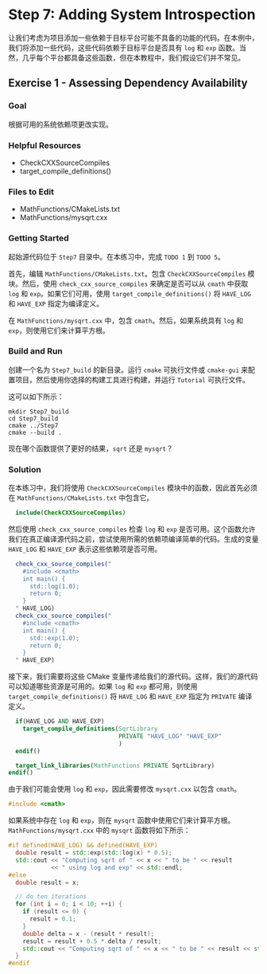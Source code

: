 # Step 7: Adding System Introspection

让我们考虑为项目添加一些依赖于目标平台可能不具备的功能的代码。在本例中，我们将添加一些代码，这些代码依赖于目标平台是否具有 `log` 和 `exp` 函数。当然，几乎每个平台都具备这些函数，但在本教程中，我们假设它们并不常见。

## Exercise 1 - Assessing Dependency Availability

### Goal

根据可用的系统依赖项更改实现。

### Helpful Resources

- CheckCXXSourceCompiles
- target_compile_definitions()

### Files to Edit

- MathFunctions/CMakeLists.txt
- MathFunctions/mysqrt.cxx

### Getting Started

起始源代码位于 `Step7` 目录中。在本练习中，完成 `TODO 1` 到 `TODO 5`。

首先，编辑 `MathFunctions/CMakeLists.txt`。包含 `CheckCXXSourceCompiles` 模块。然后，使用 `check_cxx_source_compiles` 来确定是否可以从 `cmath` 中获取 `log` 和 `exp`。如果它们可用，使用 `target_compile_definitions()` 将 `HAVE_LOG` 和 `HAVE_EXP` 指定为编译定义。

在 `MathFunctions/mysqrt.cxx` 中，包含 `cmath`。然后，如果系统具有 `log` 和 `exp`，则使用它们来计算平方根。

### Build and Run

创建一个名为 `Step7_build` 的新目录。运行 `cmake` 可执行文件或 `cmake-gui` 来配置项目，然后使用你选择的构建工具进行构建，并运行 `Tutorial` 可执行文件。

这可以如下所示：

```shell
mkdir Step7_build
cd Step7_build
cmake ../Step7
cmake --build .
```

现在哪个函数提供了更好的结果，`sqrt` 还是 `mysqrt`？

### Solution

在本练习中，我们将使用 `CheckCXXSourceCompiles` 模块中的函数，因此首先必须在 `MathFunctions/CMakeLists.txt` 中包含它。

```cmake
  include(CheckCXXSourceCompiles)
```

然后使用 `check_cxx_source_compiles` 检查 `log` 和 `exp` 是否可用。这个函数允许我们在真正编译源代码之前，尝试使用所需的依赖项编译简单的代码。生成的变量 `HAVE_LOG` 和 `HAVE_EXP` 表示这些依赖项是否可用。

```cmake
  check_cxx_source_compiles("
    #include <cmath>
    int main() {
      std::log(1.0);
      return 0;
    }
  " HAVE_LOG)
  check_cxx_source_compiles("
    #include <cmath>
    int main() {
      std::exp(1.0);
      return 0;
    }
  " HAVE_EXP)
```

接下来，我们需要将这些 CMake 变量传递给我们的源代码。这样，我们的源代码可以知道哪些资源是可用的。如果 `log` 和 `exp` 都可用，则使用 `target_compile_definitions()` 将 `HAVE_LOG` 和 `HAVE_EXP` 指定为 `PRIVATE` 编译定义。

```cmake
  if(HAVE_LOG AND HAVE_EXP)
    target_compile_definitions(SqrtLibrary
                               PRIVATE "HAVE_LOG" "HAVE_EXP"
                               )
  endif()

  target_link_libraries(MathFunctions PRIVATE SqrtLibrary)
endif()
```

由于我们可能会使用 `log` 和 `exp`，因此需要修改 `mysqrt.cxx` 以包含 `cmath`。

```cpp
#include <cmath>
```

如果系统中存在 `log` 和 `exp`，则在 `mysqrt` 函数中使用它们来计算平方根。`MathFunctions/mysqrt.cxx` 中的 `mysqrt` 函数将如下所示：

```cpp
#if defined(HAVE_LOG) && defined(HAVE_EXP)
  double result = std::exp(std::log(x) * 0.5);
  std::cout << "Computing sqrt of " << x << " to be " << result
            << " using log and exp" << std::endl;
#else
  double result = x;

  // do ten iterations
  for (int i = 0; i < 10; ++i) {
    if (result <= 0) {
      result = 0.1;
    }
    double delta = x - (result * result);
    result = result + 0.5 * delta / result;
    std::cout << "Computing sqrt of " << x << " to be " << result << std::endl;
  }
#endif
```

